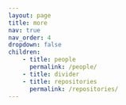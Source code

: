 ```yaml
---
layout: page
title: more
nav: true
nav_order: 4
dropdown: false
children:
    - title: people
      permalink: /people/
    - title: divider
    - title: repositories
      permalink: /repositories/
---
```

